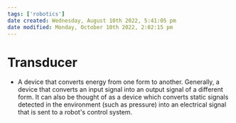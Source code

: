 ```yaml
---
tags: ['robotics']
date created: Wednesday, August 10th 2022, 5:41:05 pm
date modified: Monday, October 10th 2022, 2:02:15 pm
---
```


# Transducer
- A device that converts energy from one form to another. Generally, a device that converts an input signal into an output signal of a different form. It can also be thought of as a device which converts static signals detected in the environment (such as pressure) into an electrical signal that is sent to a robot's control system.



